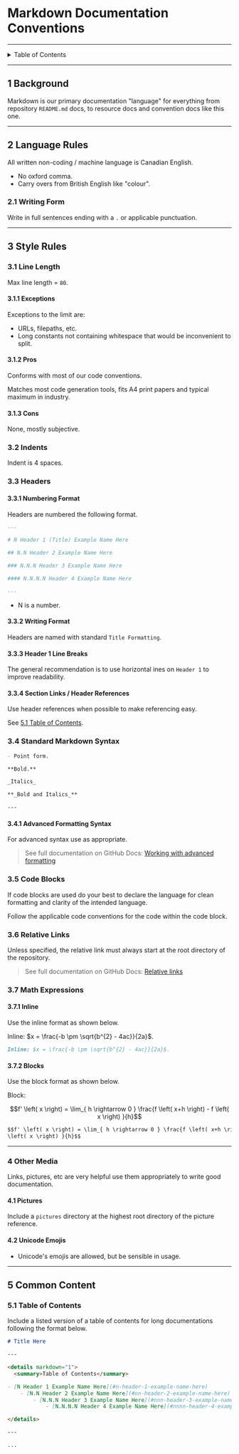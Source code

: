 # Markdown Documentation Conventions

---

<details markdown="1">
  <summary>Table of Contents</summary>

- [1 Background](#1-background)
- [2 Language Rules](#2-language-rules)
    - [2.1 Writing Form](#21-writing-form)
- [3 Style Rules](#3-style-rules)
    - [3.1 Line Length](#31-line-length)
        - [3.1.1 Exceptions](#311-exceptions)
        - [3.1.2 Pros](#312-pros)
        - [3.1.3 Cons](#313-cons)
    - [3.2 Indents](#32-indents)
    - [3.3 Headers](#33-headers)
        - [3.3.1 Numbering Format](#331-numbering-format)
        - [3.3.2 Writing Format](#332-writing-format)
        - [3.3.3 Header 1 Line Breaks](#333-header-1-line-breaks)
        - [3.3.4 Section Links / Header References](#334-section-links--header-references)
    - [3.4 Standard Markdown Syntax](#34-standard-markdown-syntax)
        - [3.4.1 Advanced Formatting Syntax](#341-advanced-formatting-syntax)
    - [3.5 Code Blocks](#35-code-blocks)
    - [3.6 Relative Links](#36-relative-links)
    - [3.7 Math Expressions](#37-math-expressions)
        - [3.7.1 Inline](#371-inline)
        - [3.7.2 Blocks](#372-blocks)
- [4 Other Media](#4-other-media)
    - [4.1 Pictures](#41-pictures)
    - [4.2 Unicode Emojis](#42-unicode-emojis)
- [5 Common Content](#5-common-content)
    - [5.1 Table of Contents](#51-table-of-contents)

</details>

---

## 1 Background

Markdown is our primary documentation "language" for everything from
repository `README.md` docs, to resource docs and convention docs like this one.

---

## 2 Language Rules

All written non-coding / machine language is Canadian English.

- No oxford comma.
- Carry overs from British English like "colour".

### 2.1 Writing Form

Write in full sentences ending with a `.` or applicable punctuation.

---

## 3 Style Rules

### 3.1 Line Length

Max line length = `80`.

#### 3.1.1 Exceptions

Exceptions to the limit are:

- URLs, filepaths, etc.
- Long constants not containing whitespace that would be inconvenient to split.

#### 3.1.2 Pros

Conforms with most of our code conventions.

Matches most code generation tools, fits A4 print papers and typical maximum in
industry.

#### 3.1.3 Cons

None, mostly subjective.

### 3.2 Indents

Indent is 4 spaces.

### 3.3 Headers

#### 3.3.1 Numbering Format

Headers are numbered the following format.

```markdown
---

# N Header 1 (Title) Example Name Here

## N.N Header 2 Example Name Here

### N.N.N Header 3 Example Name Here

#### N.N.N.N Header 4 Example Name Here

---
```

- N is a number.

#### 3.3.2 Writing Format

Headers are named with standard `Title Formatting`.

#### 3.3.3 Header 1 Line Breaks

The general recommendation is to use horizontal ines on `Header 1` to improve
readability.

#### 3.3.4 Section Links / Header References

Use header references when possible to make referencing easy.

See [5.1 Table of Contents](#51-table-of-contents).

### 3.4 Standard Markdown Syntax

```markdown
- Point form.

**Bold.**

_Italics_

**_Bold and Italics_**

---
```

#### 3.4.1 Advanced Formatting Syntax

For advanced syntax use as appropriate.

> See full documentation on GitHub
> Docs:
> [Working with advanced formatting](https://docs.github.com/en/get-started/writing-on-github/working-with-advanced-formatting)

### 3.5 Code Blocks

If code blocks are used do your best to declare the language for clean
formatting and clarity of the intended language.

Follow the applicable code conventions for the code within the code block.

### 3.6 Relative Links

Unless specified, the relative link must always start at the root directory of
the repository.

> See full documentation on GitHub
> Docs:
> [Relative links](https://docs.github.com/en/get-started/writing-on-github/getting-started-with-writing-and-formatting-on-github/basic-writing-and-formatting-syntax#relative-links)

### 3.7 Math Expressions

#### 3.7.1 Inline

Use the inline format as shown below.

Inline: $x = \frac{-b \pm \sqrt{b^{2} - 4ac}}{2a}$.

```markdown
Inline: $x = \frac{-b \pm \sqrt{b^{2} - 4ac}}{2a}$.
```

#### 3.7.2 Blocks

Use the block format as shown below.

Block:

$$f' \left( x \right) = \lim_{ h \rightarrow 0 } \frac{f \left( x+h \right) - f
\left( x \right) }{h}$$

```markdown
$$f' \left( x \right) = \lim_{ h \rightarrow 0 } \frac{f \left( x+h \right) - f
\left( x \right) }{h}$$
```

---

### 4 Other Media

Links, pictures, etc are very helpful use them appropriately to write good
documentation.

#### 4.1 Pictures

Include a `pictures` directory at the highest root directory of the picture
reference.

#### 4.2 Unicode Emojis

- Unicode's emojis are allowed, but be sensible in usage.

---

## 5 Common Content

### 5.1 Table of Contents

Include a listed version of a table of contents for long documentations
following the format below.

```markdown
# Title Here

---

<details markdown="1">
  <summary>Table of Contents</summary>

- [N Header 1 Example Name Here](#n-header-1-example-name-here)
    - [N.N Header 2 Example Name Here](#nn-header-2-example-name-here)
        - [N.N.N Header 3 Example Name Here](#nnn-header-3-example-name-here)
            - [N.N.N.N Header 4 Example Name Here](#nnnn-header-4-example-name-here)

</details>

---

...
```
